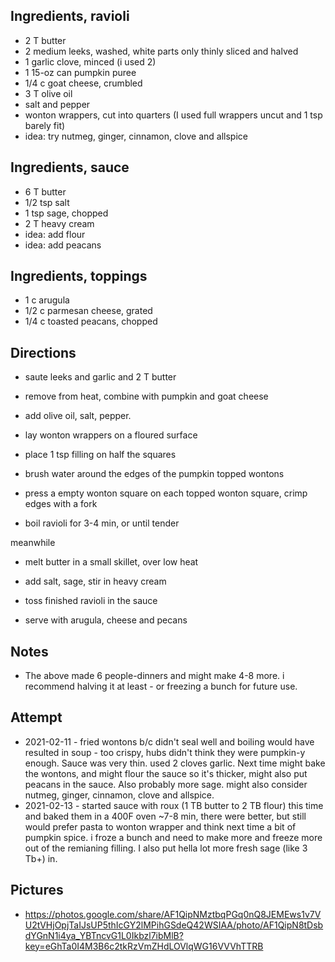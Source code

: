 ## Ingredients, ravioli
* 2 T butter
* 2 medium leeks, washed, white parts only thinly sliced and halved
* 1 garlic clove, minced (i used 2)
* 1 15-oz can pumpkin puree
* 1/4 c goat cheese, crumbled
* 3 T olive oil
* salt and pepper
* wonton wrappers, cut into quarters (I used full wrappers uncut and 1 tsp barely fit)
* idea: try nutmeg, ginger, cinnamon, clove and allspice

## Ingredients, sauce
* 6 T butter
* 1/2 tsp salt
* 1 tsp sage, chopped
* 2 T heavy cream
* idea: add flour
* idea: add peacans

## Ingredients, toppings
* 1 c arugula
* 1/2 c parmesan cheese, grated
* 1/4 c toasted peacans, chopped

## Directions
* saute leeks and garlic and 2 T butter
* remove from heat, combine with pumpkin and goat cheese
* add olive oil, salt, pepper.

* lay wonton wrappers on a floured surface
* place 1 tsp filling on half the squares
* brush water around the edges of the pumpkin topped wontons
* press a empty wonton square on each topped wonton square, crimp edges with a fork
* boil ravioli for 3-4 min, or until tender

meanwhile
* melt butter in a small skillet, over low heat
* add salt, sage, stir in heavy cream

* toss finished ravioli in the sauce
* serve with arugula, cheese and pecans

## Notes
* The above made 6 people-dinners and might make 4-8 more. i recommend halving it at least - or freezing a bunch for future use.

## Attempt
* 2021-02-11 - fried wontons b/c didn't seal well and boiling would have resulted in soup - too crispy, hubs didn't think they were pumpkin-y enough. Sauce was very thin. used 2 cloves garlic. Next time might bake the wontons, and might flour the sauce so it's thicker, might also put peacans in the sauce. Also probably more sage. might also consider nutmeg, ginger, cinnamon, clove and allspice.
* 2021-02-13 - started sauce with roux (1 TB butter to 2 TB flour) this time and baked them in a 400F oven ~7-8 min, there were better, but still would prefer pasta to wonton wrapper and think next time a bit of pumpkin spice. i froze a bunch and need to make more and freeze more out of the remianing filling. I also put hella lot more fresh sage (like 3 Tb+) in.

## Pictures
* https://photos.google.com/share/AF1QipNMztbqPGq0nQ8JEMEws1v7VU2tVHjOpjTaIJsUP5thIcGY2lMPihGSdeQ42WSIAA/photo/AF1QipN8tDsbdYGnN1i4ya_YBTncvG1L0Ikbzl7ibMlB?key=eGhTa0I4M3B6c2tkRzVmZHdLOVlqWG16VVVhTTRB
